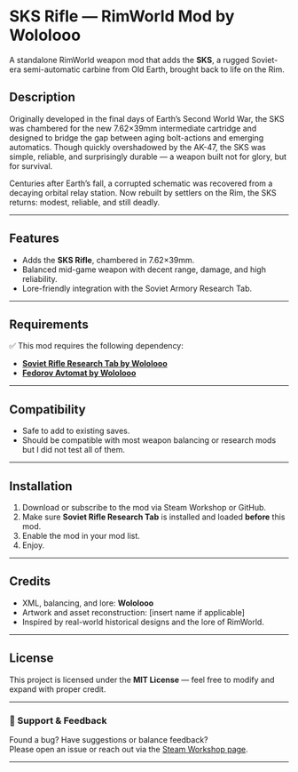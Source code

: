 # SKS Rifle — RimWorld Mod by Wololooo

A standalone RimWorld weapon mod that adds the **SKS**, a rugged Soviet-era semi-automatic carbine from Old Earth, brought back to life on the Rim.

## Description

Originally developed in the final days of Earth’s Second World War, the SKS was chambered for the new 7.62×39mm intermediate cartridge and designed to bridge the gap between aging bolt-actions and emerging automatics. Though quickly overshadowed by the AK-47, the SKS was simple, reliable, and surprisingly durable — a weapon built not for glory, but for survival.

Centuries after Earth’s fall, a corrupted schematic was recovered from a decaying orbital relay station. Now rebuilt by settlers on the Rim, the SKS returns: modest, reliable, and still deadly.

---

## Features

- Adds the **SKS Rifle**, chambered in 7.62×39mm.
- Balanced mid-game weapon with decent range, damage, and high reliability.
- Lore-friendly integration with the Soviet Armory Research Tab.

---

## Requirements

✅ This mod requires the following dependency:

- **[Soviet Rifle Research Tab by Wololooo](https://steamcommunity.com/sharedfiles/filedetails/?id=3527333989)**
- **[Fedorov Avtomat by Wololooo](https://steamcommunity.com/sharedfiles/filedetails/?id=3528225582)**

---

## Compatibility

- Safe to add to existing saves.
- Should be compatible with most weapon balancing or research mods but I did not test all of them.
  
---

## Installation

1. Download or subscribe to the mod via Steam Workshop or GitHub.
2. Make sure **Soviet Rifle Research Tab** is installed and loaded **before** this mod.
3. Enable the mod in your mod list.
4. Enjoy.

---

## Credits

- XML, balancing, and lore: **Wololooo**
- Artwork and asset reconstruction: [insert name if applicable]
- Inspired by real-world historical designs and the lore of RimWorld.

---

## License

This project is licensed under the **MIT License** — feel free to modify and expand with proper credit.

---

### 🔧 Support & Feedback

Found a bug? Have suggestions or balance feedback?  
Please open an issue or reach out via the [Steam Workshop page](https://steamcommunity.com/sharedfiles/filedetails/?id=3527333989).

---

